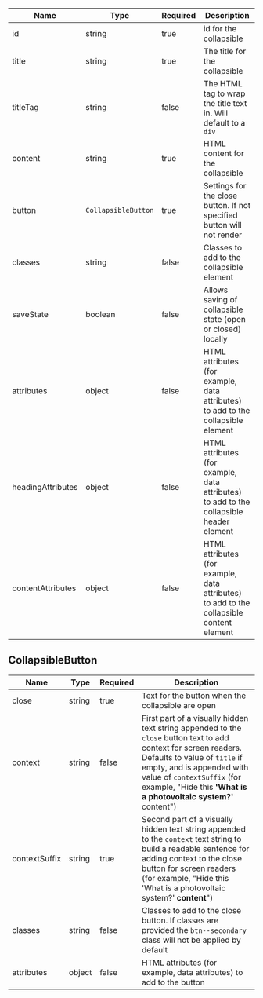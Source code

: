 | Name              | Type                | Required | Description                                                                              |
| ----------------- | ------------------- | -------- | ---------------------------------------------------------------------------------------- |
| id                | string              | true     | id for the collapsible                                                                   |
| title             | string              | true     | The title for the collapsible                                                            |
| titleTag          | string              | false    | The HTML tag to wrap the title text in. Will default to a `div`                          |
| content           | string              | true     | HTML content for the collapsible                                                         |
| button            | `CollapsibleButton` | true     | Settings for the close button. If not specified button will not render                   |
| classes           | string              | false    | Classes to add to the collapsible element                                                |
| saveState         | boolean             | false    | Allows saving of collapsible state (open or closed) locally                              |
| attributes        | object              | false    | HTML attributes (for example, data attributes) to add to the collapsible element         |
| headingAttributes | object              | false    | HTML attributes (for example, data attributes) to add to the collapsible header element  |
| contentAttributes | object              | false    | HTML attributes (for example, data attributes) to add to the collapsible content element |

## CollapsibleButton

| Name          | Type   | Required | Description                                                                                                                                                                                                                                                                     |
| ------------- | ------ | -------- | ------------------------------------------------------------------------------------------------------------------------------------------------------------------------------------------------------------------------------------------------------------------------------- |
| close         | string | true     | Text for the button when the collapsible are open                                                                                                                                                                                                                               |
| context       | string | false    | First part of a visually hidden text string appended to the `close` button text to add context for screen readers. Defaults to value of `title` if empty, and is appended with value of `contextSuffix` (for example, "Hide this **'What is a photovoltaic system?'** content") |
| contextSuffix | string | true     | Second part of a visually hidden text string appended to the `context` text string to build a readable sentence for adding context to the close button for screen readers (for example, "Hide this 'What is a photovoltaic system?' **content**")                               |
| classes       | string | false    | Classes to add to the close button. If classes are provided the `btn--secondary` class will not be applied by default                                                                                                                                                           |
| attributes    | object | false    | HTML attributes (for example, data attributes) to add to the button                                                                                                                                                                                                             |
